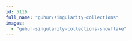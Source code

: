 ```yaml
---
id: 5116
full_name: "guhur/singularity-collections"
images: 
  - "guhur-singularity-collections-snowflake"
---
```

